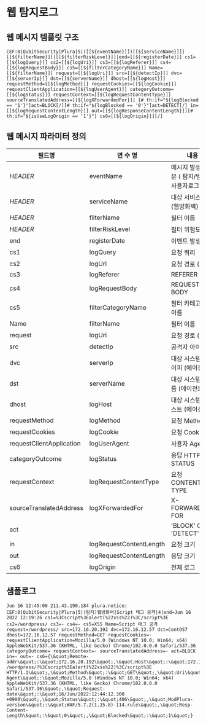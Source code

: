# 웹 탐지로그

## 웹 메시지 템플릿 구조
```
CEF:0|QubitSecurity|Plura|5|([[${eventName}]])[[${serviceName}]]|[[${filterName}]]|[[${filterRiskLevel}]]|end=[[${registerDate}]] cs1=[[${logQuery}]] cs2=[[${logUri}]] cs3=[[${logReferer}]] cs4=[[${logRequestBody}]] cs5=[[${filterCategoryName}]] Name=[[${filterName}]] request=[[${logUri}]] src=[[${detectIp}]] dvc=[[${serverIp}]] dst=[[${serverName}]] dhost=[[${logHost}]] requestMethod=[[${logMethod}]] requestCookies=[[${logCookie}]] requestClientApplication=[[${logUserAgent}]] categoryOutcome=[[${logStatus}]] requestContext=[[${logRequestContentType}]] sourceTranslatedAddress=[[${logXForwardedFor}]] [# th:if="${logBlocked == '1'}"]act=BLOCK[/][# th:if="${logBlocked == '0'}"]act=DETECT[/] in=[[${logRequestContentLength}]] out=[[${logResponseContentLength}]][# th:if="${isUseLogOrigin == '1'}"] cs6=[[${logOrigin}]][/]
```

## 웹 메시지 파라미터 정의
|필드명| 변 수 명                       |  내용                                   |
|-----|----------------------------|----------------------------------------|
|_HEADER_ |eventName                   | 메시지 발생 구분 ( 탐지/방어/사용자로그 등)|
|_HEADER_ |serviceName                 | 대상 서비스 명 (웹방화벽)|
|_HEADER_ |filterName                  | 필터 이름|
|_HEADER_ |filterRiskLevel             | 필터 위험도|
|end|registerDate                | 이벤트 발생시간|
|cs1|logQuery                  | 요청 쿼리 |
|cs2|logUri          | 요청 경로 (URI)     |
|cs3|logReferer                   | REFERER            |
|cs4|logRequestBody                   | REQUEST-BODY            |
|cs5|filterCategoryName                   | 필터 카테고리 이름         |
|Name|filterName                   | 필터 이름         |
|request|logUri                   | 요청 경로 (URI)         |
|src|detectIp                    | 공격자 아이피|
|dvc|serverIp                    | 대상 시스템 아이피 (에이전트)|
|dst|serverName                  | 대상 시스템 이름 (에이전트)|
|dhost|logHost                    | 대상 시스템 호스트 (에이전트)|
|requestMethod|logMethod                   | 요청 Method            |
|requestCookies|logCookie                   | 요청 Cookie            |
|requestClientApplication|logUserAgent                   | 사용자 Agent            |
|categoryOutcome|logStatus                   | 응답 HTTP STATUS            |
|requestContext|logRequestContentType                   | 요청 CONTENT-TYPE            |
|sourceTranslatedAddress|logXForwardedFor               | X-FORWARDED-FOR           |
|act|                | 'BLOCK' OR 'DETECT'           | |
|in|logRequestContentLength           | 요청 크기 |
|out|logRequestContentLength           | 응답 크기 |
|cs6|logOrigin                   | 전체 로그            |


## 샘플로그
```
Jun 16 12:45:00 211.43.190.184 plura.notice: CEF:0|QubitSecurity|Plura|5|(탐지)웹방화벽|Script 태그 공격|4|end=Jun 16 2022 12:19:26 cs1=%3Cscript%3Ealert(%22xss%22)%3C/script%3E cs2=/wordpress/ cs3=- cs4=- cs5=XSS Name=Script 태그 공격 request=/wordpress/ src=172.16.20.192 dvc=172.16.12.57 dst=CentOS7 dhost=172.16.12.57 requestMethod=GET requestCookies=- requestClientApplication=Mozilla/5.0 (Windows NT 10.0; Win64; x64) AppleWebKit/537.36 (KHTML, like Gecko) Chrome/102.0.0.0 Safari/537.36 categoryOutcome= requestContext=- sourceTranslatedAddress=- act=BLOCK in=- out=- cs6={\&quot;Remote-addr\&quot;:\&quot;172.16.20.192\&quot;,\&quot;Host\&quot;:\&quot;172.16.12.57\&quot;,\&quot;Request\&quot;:\&quot;GET /wordpress/?%3Cscript%3Ealert(%22xss%22)%3C/script%3E HTTP/1.1\&quot;,\&quot;Method\&quot;:\&quot;GET\&quot;,\&quot;Uri\&quot;:\&quot;/wordpress/\&quot;,\&quot;User-Agent\&quot;:\&quot;Mozilla/5.0 (Windows NT 10.0; Win64; x64) AppleWebKit/537.36 (KHTML, like Gecko) Chrome/102.0.0.0 Safari/537.36\&quot;,\&quot;Request-date\&quot;:\&quot;16/Jun/2022:12:44:12.300 +0900\&quot;,\&quot;Status\&quot;:\&quot;406\&quot;,\&quot;ModPlura-version\&quot;:\&quot;WAF/5.7.2(1.15.8)-114.rule\&quot;,\&quot;Resp-Content-Length\&quot;:\&quot;0\&quot;,\&quot;Blocked\&quot;:\&quot;1\&quot;}

```